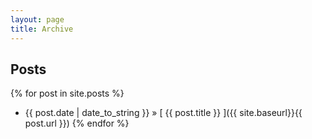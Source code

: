 ```yaml
---
layout: page
title: Archive
---
```


## Posts

{% for post in site.posts %}
   * {{ post.date | date_to_string }} &raquo; [ {{ post.title }} ]({{ site.baseurl}}{{ post.url }})
{% endfor %}